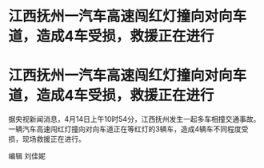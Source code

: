 # 江西抚州一汽车高速闯红灯撞向对向车道，造成4车受损，救援正在进行

# 江西抚州一汽车高速闯红灯撞向对向车道，造成4车受损，救援正在进行

据央视新闻消息，4月14日上午10时54分，江西抚州发生一起多车相撞交通事故。一辆汽车高速闯红灯撞向对向车道正在等红灯的3辆车，造成4辆车不同程度受损，现场救援正在进行。

编辑 刘佳妮

